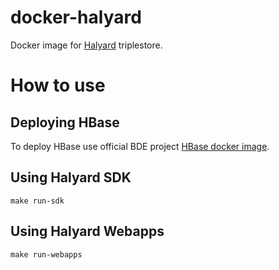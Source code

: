# docker-halyard

Docker image for [Halyard](https://github.com/merck/halyard) triplestore.

# How to use

## Deploying HBase

To deploy HBase use official BDE project [HBase docker image](https://github.com/big-data-europe/docker-hbase).

## Using Halyard SDK

```
make run-sdk
```

## Using Halyard Webapps

```
make run-webapps
```
